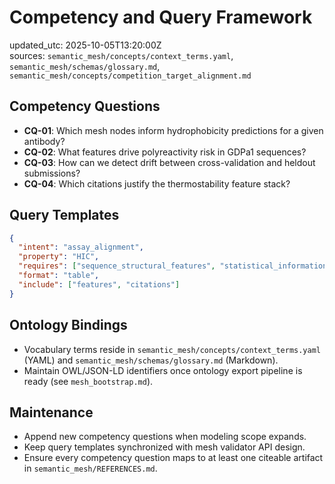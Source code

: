 # Competency and Query Framework

updated_utc: 2025-10-05T13:20:00Z  
sources: `semantic_mesh/concepts/context_terms.yaml`, `semantic_mesh/schemas/glossary.md`, `semantic_mesh/concepts/competition_target_alignment.md`

## Competency Questions
- **CQ-01**: Which mesh nodes inform hydrophobicity predictions for a given antibody?
- **CQ-02**: What features drive polyreactivity risk in GDPa1 sequences?
- **CQ-03**: How can we detect drift between cross-validation and heldout submissions?
- **CQ-04**: Which citations justify the thermostability feature stack?

## Query Templates
```json
{
  "intent": "assay_alignment",
  "property": "HIC",
  "requires": ["sequence_structural_features", "statistical_information_features"],
  "format": "table",
  "include": ["features", "citations"]
}
```

## Ontology Bindings
- Vocabulary terms reside in `semantic_mesh/concepts/context_terms.yaml` (YAML) and `semantic_mesh/schemas/glossary.md` (Markdown).
- Maintain OWL/JSON-LD identifiers once ontology export pipeline is ready (see `mesh_bootstrap.md`).

## Maintenance
- Append new competency questions when modeling scope expands.
- Keep query templates synchronized with mesh validator API design.
- Ensure every competency question maps to at least one citeable artifact in `semantic_mesh/REFERENCES.md`.
